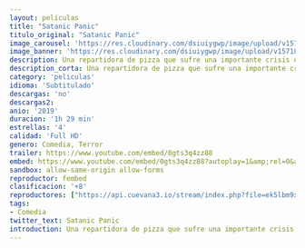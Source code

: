 ```yaml
---
layout: peliculas
title: "Satanic Panic"
titulo_original: "Satanic Panic"
image_carousel: 'https://res.cloudinary.com/dsiuiygwp/image/upload/v1571886952/SATANIC-PANIC-min_hwgpoj.jpg'
image_banner: 'https://res.cloudinary.com/dsiuiygwp/image/upload/v1571886966/satanic-panic-banner-min_gngyyf.jpg'
description: Una repartidora de pizza que sufre una importante crisis económica se ve obligada a luchar por su vida (y por sus propinas) cuando reparto su último pedido a una sociedad oculta de seguidores de Satán que andaban buscando a una virgen para realizar con ella un sacrificio humano.
description_corta: Una repartidora de pizza que sufre una importante crisis económica se ve obligada a luchar por su vida (y por sus propinas) cuando reparto su último pedido a una sociedad oculta de seguidores de Satán que andaban buscando a una virgen para realizar con ella un sacrificio humano.
category: 'peliculas'
idioma: 'Subtitulado'
descargas: 'no'
descargas2:
anio: '2019'
duracion: '1h 29 min'
estrellas: '4'
calidad: 'Full HD'
genero: Comedia, Terror
trailer: https://www.youtube.com/embed/0gts3q4zz88
embed: https://www.youtube.com/embed/0gts3q4zz88?autoplay=1&amp;rel=0&amp;hd=1&border=0&wmode=opaque&enablejsapi=1&modestbranding=1&controls=1&showinfo=0
sandbox: allow-same-origin allow-forms
reproductor: fembed
clasificacion: '+8'
reproductores: ["https://api.cuevana3.io/stream/index.php?file=ek5lbm9xYWNrS0xYMTZLa2xNbkdvY3ZTb3BtZng4TGp6ZFpobGFMUGtOVFYySmlocU5XTzJkRE1tcHFuajVPb2w1eGphMkhEMGVQWDA2S21ZY1hRNEpQWHAycG9rNUdtbVpPU2hZaWtzZEtzcDJHZm81WT0","https://feurl.com/v/2w47zu2y2m6zz5-","https://upstream.to/embed-ceq5wsiq6ihs.html"]
tags:
- Comedia
twitter_text: Satanic Panic
introduction: Una repartidora de pizza que sufre una importante crisis económica se ve obligada a luchar por su vida (y por sus propinas) cuando reparto su último pedido a una sociedad oculta de seguidores de Satán que andaban buscando a una virgen para realizar con ella un sacrificio humano.
---
```













